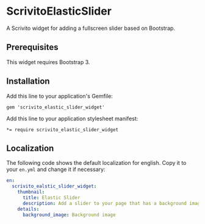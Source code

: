 # ScrivitoElasticSlider

A Scrivito widget for adding a fullscreen slider based on Bootstrap.

## Prerequisites

This widget requires Bootstrap 3.

## Installation

Add this line to your application's Gemfile:

    gem 'scrivito_elastic_slider_widget'

Add this line to your application stylesheet manifest:

    *= require scrivito_elastic_slider_widget

## Localization

The following code shows the default localization for english. Copy it to your `en.yml` and change it if necessary:

```yaml
en:
  scrivito_ealstic_slider_widget:
    thumbnail:
      title: Elastic Slider
      description: Add a slider to your page that has a background image on each panel
    details:
      background_image: Background image
```